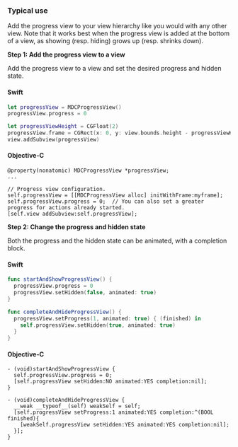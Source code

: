 ### Typical use

Add the progress view to your view hierarchy like you would with any other view. Note that it works
best when the progress view is added at the bottom of a view, as showing (resp. hiding) grows up
(resp. shrinks down).

**Step 1: Add the progress view to a view**

Add the progress view to a view and set the desired progress and hidden state.

<!--<div class="material-code-render" markdown="1">-->
#### Swift

```swift
let progressView = MDCProgressView()
progressView.progress = 0

let progressViewHeight = CGFloat(2)
progressView.frame = CGRect(x: 0, y: view.bounds.height - progressViewHeight, width: view.bounds.width, height: progressViewHeight)
view.addSubview(progressView)
```

#### Objective-C

```objc
@property(nonatomic) MDCProgressView *progressView;
...

// Progress view configuration.
self.progressView = [[MDCProgressView alloc] initWithFrame:myframe];
self.progressView.progress = 0;  // You can also set a greater progress for actions already started.
[self.view addSubview:self.progressView];
```
<!--</div>-->

**Step 2: Change the progress and hidden state**

Both the progress and the hidden state can be animated, with a completion block.

<!--<div class="material-code-render" markdown="1">-->
#### Swift

```swift
func startAndShowProgressView() {
  progressView.progress = 0
  progressView.setHidden(false, animated: true)
}

func completeAndHideProgressView() {
  progressView.setProgress(1, animated: true) { (finished) in
    self.progressView.setHidden(true, animated: true)
  }
}
```

#### Objective-C

```objc
- (void)startAndShowProgressView {
  self.progressView.progress = 0;
  [self.progressView setHidden:NO animated:YES completion:nil];
}

- (void)completeAndHideProgressView {
  __weak __typeof__(self) weakSelf = self;
  [self.progressView setProgress:1 animated:YES completion:^(BOOL finished){
    [weakSelf.progressView setHidden:YES animated:YES completion:nil];
  }];
}
```
<!--</div>-->
